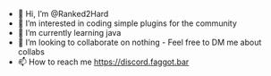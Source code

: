 - 👋 Hi, I’m @Ranked2Hard
- 👀 I’m interested in coding simple plugins for the community
- 🌱 I’m currently learning java
- 💞️ I’m looking to collaborate on nothing - Feel free to DM me about collabs
- 📫 How to reach me https://discord.faggot.bar 

<!---
Ranked2Hard/Ranked2Hard is a ✨ special ✨ repository because its `README.md` (this file) appears on your GitHub profile.
You can click the Preview link to take a look at your changes.
--->
